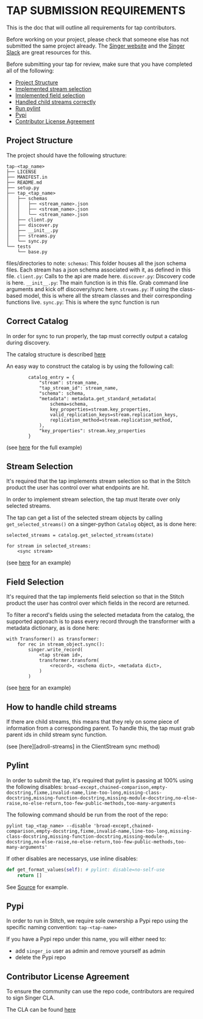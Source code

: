 # TAP SUBMISSION REQUIREMENTS
This is the doc that will outline all requirements for tap contributors.

Before working on your project, please check that someone else has not submitted the same project already.
The [Singer website][singer-io] and the [Singer Slack][singer-slack] are great resources for this.


Before submitting your tap for review, make sure that you have completed all of the following:

- [Project Structure](#projectstructure)
- [Implemented stream selection](#stream-selection)
- [Implemented field selection](#field-selection)
- [Handled child streams correctly](#how-to-handle-child-streams)
- [Run pylint](#pylint)
- [Pypi](#pypi)
- [Contributor License Agreement](#contributor-license-agreement)

## Project Structure

The project should have the following structure:

```
tap-<tap_name>
├── LICENSE
├── MANIFEST.in
├── README.md
├── setup.py
├── tap_<tap_name>
│   ├── schemas
│   │   ├── <stream_name>.json
│   │   ├── <stream_name>.json
│   │   └── <stream_name>.json
│   ├── client.py
│   ├── discover.py
│   ├── __init__.py
│   ├── streams.py
│   └── sync.py
└── tests
    └── base.py
```
files/directories to note:
`schemas`: This folder houses all the json schema files. Each stream has a json schema associated with it, as defined in this file.
`client.py`: Calls to the api are made here.
`discover.py`: Discovery code is here.
`__init__.py`: The main function is in this file. Grab command line arguments and kick off discovery/sync here.
`streams.py`: If using the class-based model, this is where all the stream classes and their corresponding functions live.
`sync.py`: This is where the sync function is run


## Correct Catalog
In order for sync to run properly, the tap must correctly output a catalog during discovery.

The catalog structure is described [here][catalog]

An easy way to construct the catalog is by using the following call:

```
        catalog_entry = {
            "stream": stream_name,
            "tap_stream_id": stream_name,
            "schema": schema,
            "metadata": metadata.get_standard_metadata(
                schema=schema,
                key_properties=stream.key_properties,
                valid_replication_keys=stream.replication_keys,
                replication_method=stream.replication_method,
            ),
            "key_properties": stream.key_properties
        }
```
(see [here][adroll-discovery] for the full example)

## Stream Selection
It's required that the tap implements stream selection so that in the Stitch product the user has control over what endpoints are hit.

In order to implement stream selection, the tap must Iterate over only selected streams.

The tap can get a list of the selected stream objects by calling `get_selected_streams()` on a singer-python
`Catalog` object, as is done here:

```
selected_streams = catalog.get_selected_streams(state)

for stream in selected_streams:
    <sync stream>
 ```
(see [here][adroll-sync] for an example)

## Field Selection
It's required that the tap implements field selection so that in the Stitch product the user has control over which fields in the record are returned.

To filter a record's fields using the selected metadata from the catalog, the supported approach is to pass every
record through the transformer with a metadata dictionary, as is done here:

```
with Transformer() as transformer:
    for rec in stream_object.sync():
        singer.write_record(
            <tap stream id>,
            transformer.transform(
                <record>, <schema dict>, <metadata dict>,
            )
        )
```

(see [here][adroll-transformer] for an example)


## How to handle child streams
If there are child streams, this means that they rely on some piece of information from a corresponding parent. To
handle this, the tap must grab parent ids in child stream sync function.

(see [here][adroll-streams] in the ClientStream sync method)


## Pylint

In order to submit the tap, it's required that pylint is passing at 100% using the following disables:
`broad-except,chained-comparison,empty-docstring,fixme,invalid-name,line-too-long,missing-class-docstring,missing-function-docstring,missing-module-docstring,no-else-raise,no-else-return,too-few-public-methods,too-many-arguments`

The following command should be run from the root of the repo:

```
pylint tap_<tap_name> --disable 'broad-except,chained-comparison,empty-docstring,fixme,invalid-name,line-too-long,missing-class-docstring,missing-function-docstring,missing-module-docstring,no-else-raise,no-else-return,too-few-public-methods,too-many-arguments'
```

If other disables are necessarys, use inline disables:

``` python
def get_format_values(self): # pylint: disable=no-self-use
    return []
```
See [Source][trello-streams] for example.


## Pypi

In order to run in Stitch, we require sole ownership a Pypi repo using the specific naming convention: `tap-<tap-name>`

If you have a Pypi repo under this name, you will either need to:
   - add `singer_io` user as admin and remove yourself as admin
   - delete the Pypi repo

## Contributor License Agreement

To ensure the community can use the repo code, contributors are required to sign Singer CLA.

The CLA can be found [here][singer-cla]




<!-- Links -->
[singer-io]: https://www.singer.io/
[singer-slack]: https://singer-slackin.herokuapp.com/
[adroll-discovery]: https://github.com/singer-io/tap-adroll/blob/138fc92dc4fb17c4b9446a3cf998b34b288b3e4a/tap_adroll/discover.py#L38
[adroll-sync]: https://github.com/singer-io/tap-adroll/blob/138fc92dc4fb17c4b9446a3cf998b34b288b3e4a/tap_adroll/sync.py#L10
[adroll-transformer]: https://github.com/singer-io/tap-adroll/blob/138fc92dc4fb17c4b9446a3cf998b34b288b3e4a/tap_adroll/sync.py#L29
[trello-streams]: https://github.com/singer-io/tap-trello/blob/374b80eca4bfb1263699ea1c4cd746b04dba4320/tap_trello/streams.py#L187
[singer-cla]: https://stitch-cla-enforcer.herokuapp.com/
[catalog]: https://github.com/singer-io/getting-started/blob/master/docs/DISCOVERY_MODE.md#the-catalog
